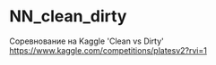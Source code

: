 # NN_clean_dirty
Соревнование на Kaggle 'Clean vs Dirty' https://www.kaggle.com/competitions/platesv2?rvi=1
